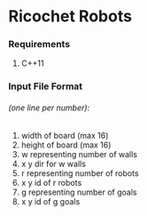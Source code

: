 # Ricochet Robots

### Requirements
1. C++11

### Input File Format
###### (one line per number):
1. width of board (max 16)
2. height of board (max 16)
3. w representing number of walls
4. x y dir for w walls
5. r representing number of robots
6. x y id of r robots
7. g representing number of goals
8. x y id of g goals
